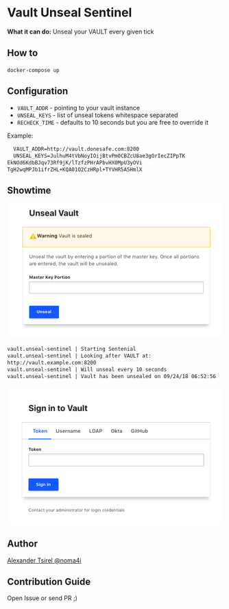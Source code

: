 # Vault Unseal Sentinel

**What it can do:** Unseal your VAULT every given tick

## How to

`docker-compose up`

## Configuration

- `VAULT_ADDR` - pointing to your vault instance
- `UNSEAL_KEYS` - list of unseal tokens whitespace separated
- `RECHECK_TIME` - defaults to 10 seconds but you are free to override it

Example:

```
  VAULT_ADDR=http://vault.donesafe.com:8200
  UNSEAL_KEYS=JulhuM4tVbNoyIOijBtvPm0CBZcU8ae3gOrIecZIPpTK EkNOd6KdbBJqv73Rf9jK/lTzfzPHrAPbvHX0MpU3yOVi TgH2wqMPJb1ifrZHL+KQA01O2CzHRpl+TYVHR5A5HmlX

```

## Showtime

![Sealed](media/sealed.png?raw=true)

```
vault.unseal-sentinel | Starting Sentenial
vault.unseal-sentinel | Looking after VAULT at: http://vault.example.com:8200
vault.unseal-sentinel | Will unseal every 10 seconds
vault.unseal-sentinel | Vault has been unsealed on 09/24/18 06:52:56
```
![Sealed](media/unsealed.png?raw=true)


## Author

[Alexander Tsirel @noma4i](https://github.com/noma4i)

## Contribution Guide

Open Issue or send PR ;)
